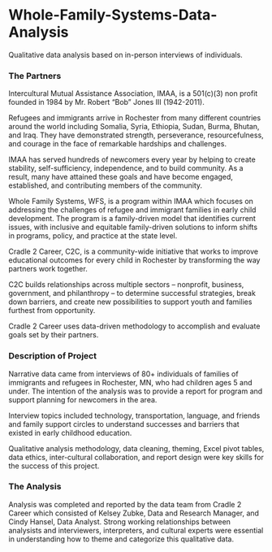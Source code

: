 # Whole-Family-Systems-Data-Analysis
Qualitative data analysis based on in-person interviews of individuals.

### The Partners

Intercultural Mutual Assistance Association, IMAA, is a 501(c)(3) non profit founded in 1984 by Mr. Robert “Bob” Jones III (1942-2011). 

Refugees and immigrants arrive in Rochester from many different countries around the world including Somalia, Syria, Ethiopia, Sudan, Burma, Bhutan, and Iraq. They have demonstrated strength, perseverance, resourcefulness, and courage in the face of remarkable hardships and challenges.

IMAA has served hundreds of newcomers every year by helping to create stability, self-sufficiency, independence, and to build community. As a result, many have attained these goals and have become engaged, established, and contributing members of the community.

Whole Family Systems, WFS, is a program within IMAA which focuses on addressing the challenges of refugee and immigrant families in early child development. The program is a family-driven model that identifies current issues, with inclusive and equitable family-driven solutions to inform shifts in programs, policy, and practice at the state level.

Cradle 2 Career, C2C, is a community-wide initiative that works to improve educational outcomes for every child in Rochester by transforming the way partners work together. 

C2C builds relationships across multiple sectors – nonprofit, business, government, and philanthropy – to determine successful strategies, break down barriers, and create new possibilities to support youth and families furthest from opportunity.

Cradle 2 Career uses data-driven methodology to accomplish and evaluate goals set by their partners.

### Description of Project
Narrative data came from interviews of 80+ individuals of families of immigrants and refugees in Rochester, MN, who had children ages 5 and under. The intention of the analysis was to
provide a report for program and support planning for newcomers in the area.

Interview topics included technology, transportation, language, and friends and family support circles to
understand successes and barriers that existed in early childhood education.

Qualitative analysis methodology, data cleaning, theming, Excel pivot tables, data ethics, inter-cultural collaboration, and report
design were key skills for the success of this project.


### The Analysis

Analysis was completed and reported by the data team from Cradle 2 Career which consisted of Kelsey Zubke, Data and Research Manager, and Cindy Hansel, Data Analyst. Strong working relationships between analysists and interviewers, interpreters, and cultural experts were essential in understanding how to theme and categorize this qualitative data. 
